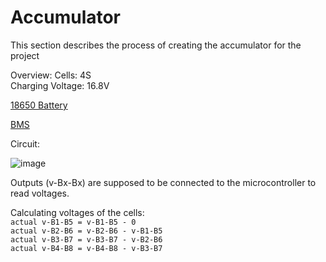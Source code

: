 # Accumulator

This section describes the process of creating the accumulator for the project

Overview:
Cells: 4S</br>
Charging Voltage: 16.8V

[18650 Battery](https://allegro.pl/oferta/akumulator-18650-samsung-3500mah-35e-nowe-11328113273?snapshot=MjAyMi0wMy0xMlQyMTowODo0My43NThaO2J1eWVyO2E1ZTk4NmY4NDg0NGQ2N2E4YzMwZWNiMWI3NmJjYTk4ZDI0YzBlYTAxZGE5NDUyMmU4Mjk4N2NiNThkZjAwOGU%3D)

[BMS](https://www.aliexpress.com/item/1005002369756124.html?spm=a2g0o.order_detail.0.0.6509f19c1LpNGw)

Circuit:

![image](https://user-images.githubusercontent.com/39415360/158075999-13713601-98f8-441f-a50b-fcde13161558.png)

Outputs (v-Bx-Bx) are supposed to be connected to the microcontroller to read voltages.

Calculating voltages of the cells:</br>
`actual v-B1-B5 = v-B1-B5 - 0`</br>
`actual v-B2-B6 = v-B2-B6 - v-B1-B5`</br>
`actual v-B3-B7 = v-B3-B7 - v-B2-B6`</br>
`actual v-B4-B8 = v-B4-B8 - v-B3-B7`</br>

